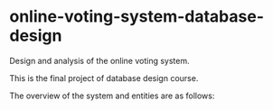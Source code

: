 # online-voting-system-database-design
Design and analysis of the online voting system.

This is the final project of database design course.

The overview of the system and entities are as follows:



